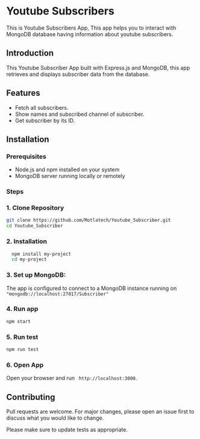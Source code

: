 # Youtube Subscribers

This is Youtube Subscribers App, This app helps you to interact with MongoDB database having information about youtube subscribers.

## Introduction

This Youtube Subscriber App built with Express.js and MongoDB, this app retrieves and displays subscriber data from the database.

## Features

- Fetch all subscribers.
- Show names and subscribed channel of subscriber.
- Get subscriber by its ID.

## Installation

### Prerequisites
- Node.js and npm installed on your system
- MongoDB server running locally or remotely

### Steps

### 1. Clone Repository
```bash
git clone https://github.com/Motlatech/Youtube_Subscriber.git
cd Youtube_Subscriber
```

### 2. Installation

```bash
  npm install my-project
  cd my-project
```
### 3. Set up MongoDB:
  The app is configured to connect to a MongoDB instance running on ```"mongodb://localhost:27017/Subscriber"```

  ### 4. Run app
  ```bash 
  npm start
  ```
  ### 5. Run test
  ```bash 
  npm run test 
  ```
  ### 6. Open App 
  Open your browser and run ``` http://localhost:3000```.

  
## Contributing

Pull requests are welcome. For major changes, please open an issue first to discuss what you would like to change.

Please make sure to update tests as appropriate.


    
